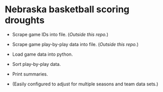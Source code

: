 # Nebraska basketball scoring droughts

- Scrape game IDs into file. (*Outside this repo.*)
- Scrape game play-by-play data into file. (*Outside this repo.*)
- Load game data into python.
- Sort play-by-play data.
- Print summaries.

- (Easily configured to adjust for multiple seasons and team data sets.)